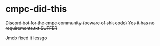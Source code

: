 # cmpc-did-this
~~Discord bot for the cmpc community (beware of shit code)~~
~~Yes it has no requirements.txt SUFFER~~

Jmcb fixed it lessgo
